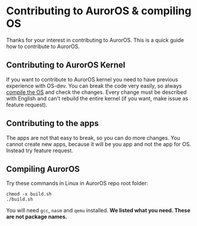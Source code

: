 # Contributing to AurorOS & compiling OS

Thanks for your interest in contributing to AurorOS. This is a quick guide how to contribute to AurorOS.

## Contributing to AurorOS Kernel

If you want to contribute to AurorOS kernel you need to have previous experience with OS-dev. You can break the code very easily, so always [compile the OS](#compiling-auroros) and check the changes. Every change must be described with English and can't rebuild the entire kernel (if you want, make issue as feature request).

## Contributing to the apps

The apps are not that easy to break, so you can do more changes. You cannot create new apps, because it will be you app and not the app for OS. Instead try feature request.

## Compiling AurorOS

Try these commands in Linux in AurorOS repo root folder:

```
chmod -x build.sh
./build.sh
```

You will need `gcc`, `nasm` and `qemu` installed. **We listed what you need. These are not package names.**